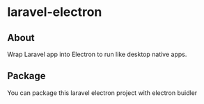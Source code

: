 # laravel-electron

## About <a name = "about"></a>

Wrap Laravel app into Electron to run like desktop native apps.

## Package <a name ="package"></a>

You can package this laravel electron project with electron buidler